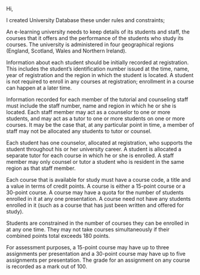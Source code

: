 Hi,

I created University Database these under rules and constraints;

An e-learning university needs to keep details of its students and staff, the courses that
it offers and the performance of the students who study its courses. The university is
administered in four geographical regions (England, Scotland, Wales and Northern
Ireland).


Information about each student should be initially recorded at registration. This includes
the student’s identification number issued at the time, name, year of registration and the
region in which the student is located. A student is not required to enroll in any courses
at registration; enrollment in a course can happen at a later time.


Information recorded for each member of the tutorial and counseling staff must include
the staff number, name and region in which he or she is located. Each staff member
may act as a counselor to one or more students, and may act as a tutor to one or more
students on one or more courses. It may be the case that, at any particular point in time,
a member of staff may not be allocated any students to tutor or counsel.


Each student has one counselor, allocated at registration, who supports the student
throughout his or her university career. A student is allocated a separate tutor for each
course in which he or she is enrolled. A staff member may only counsel or tutor a
student who is resident in the same region as that staff member.

  
Each course that is available for study must have a course code, a title and a value in
terms of credit points. A course is either a 15-point course or a 30-point course. A
course may have a quota for the number of students enrolled in it at any one
presentation. A course need not have any students enrolled in it (such as a course that
has just been written and offered for study).

 
Students are constrained in the number of courses they can be enrolled in at any one
time. They may not take courses simultaneously if their combined points total exceeds
180 points.


For assessment purposes, a 15-point course may have up to three assignments per
presentation and a 30-point course may have up to five assignments per presentation.
The grade for an assignment on any course is recorded as a mark out of 100.

